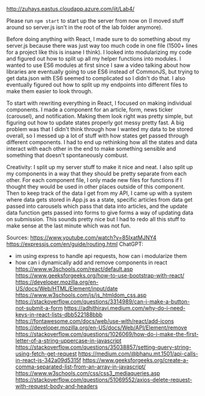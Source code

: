 http://zuhays.eastus.cloudapp.azure.com/iit/Lab4/

Please run `npm start` to start up the server from now on (I moved stuff around so server.js isn't in the root of the lab folder anymore).

Before doing anything with React, I made sure to do something about my server.js because there was just way too much code in one file (1500+ lines for a project like this is insane I think). I looked into modularizing my code and figured out how to split up all my helper functions into modules. I wanted to use ES6 modules at first since I saw a video talking about how libraries are eventually going to use ES6 instead of CommonJS, but trying to get data.json with ES6 seemed to complicated so I didn't do that. I also eventually figured out how to split up my endpoints into different files to make them easier to look through.

To start with rewriting everything in React, I focused on making individual components. I made a component for an article, form, news ticker (carousel), and notification. Making them look right was pretty simple, but figuring out how to update states properly got messy pretty fast. A big problem was that I didn't think through how I wanted my data to be stored overall, so I messed up a lot of stuff with how states get passed through different components. I had to end up rethinking how all the states and data interact with each other in the end to make something sensible and something that doesn't spontaneously combust.

Creativity:
I split up my server stuff to make it nice and neat. I also split up my components in a way that they should be pretty separate from each other. For each component file, I only made new files for functions if I thought they would be used in other places outside of this component. Then to keep track of the data I get from my API, I came up with a system where data gets stored in App.js as a state, specific articles from data get passed into carousels which pass that data into articles, and the update data function gets passed into forms to give forms a way of updating data on submission. This sounds pretty nice but I had to redo all this stuff to make sense at the last minute which was not fun.

Sources:
https://www.youtube.com/watch?v=85IxatMJNY4
https://expressjs.com/en/guide/routing.html
ChatGPT:
- im using express to handle api requests, how can i modularize them
- how can i dynamically add and remove components in react
https://www.w3schools.com/react/default.asp
https://www.geeksforgeeks.org/how-to-use-bootstrap-with-react/
https://developer.mozilla.org/en-US/docs/Web/HTML/Element/input/date
https://www.w3schools.com/js/js_htmldom_css.asp
https://stackoverflow.com/questions/3314989/can-i-make-a-button-not-submit-a-form
https://adhithiravi.medium.com/why-do-i-need-keys-in-react-lists-dbb522188bbb
https://fontawesome.com/docs/web/use-with/react/add-icons
https://developer.mozilla.org/en-US/docs/Web/API/Element/remove
https://stackoverflow.com/questions/1026069/how-do-i-make-the-first-letter-of-a-string-uppercase-in-javascript
https://stackoverflow.com/questions/35038857/setting-query-string-using-fetch-get-request
https://medium.com/@bhanu.mt.1501/api-calls-in-react-js-342a09d5315f
https://www.geeksforgeeks.org/create-a-comma-separated-list-from-an-array-in-javascript/
https://www.w3schools.com/css/css3_mediaqueries.asp
https://stackoverflow.com/questions/51069552/axios-delete-request-with-request-body-and-headers